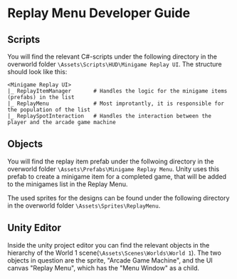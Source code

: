 # Replay Menu Developer Guide

## Scripts
You will find the relevant C#-scripts under the following directory in the overworld folder `\Assets\Scripts\HUD\Minigame Replay UI`.
The structure should look like this:
```
<Minigame Replay UI>
|_ ReplayItemManager       # Handles the logic for the minigame items (prefabs) in the list
|_ ReplayMenu              # Most improtantly, it is responsible for the population of the list
|_ ReplaySpotInteraction   # Handles the interaction between the player and the arcade game machine
```
## Objects
You will find the replay item prefab under the follwoing directory in the overworld folder `\Assets\Prefabs\Minigame Replay Menu`. 
Unity uses this prefab to create a minigame item for a completed game, that will be added to the minigames list in the Replay Menu.

The used sprites for the designs can be found under the following directory in the overworld folder `\Assets\Sprites\ReplayMenu`.

## Unity Editor
Inside the unity project editor you can find the relevant objects in the hierarchy of the World 1 scene(`\Assets\Scenes\Worlds\World 1`).
The two objects in question are the sprite, "Arcade Game Machine", and the UI canvas "Replay Menu", which has the "Menu Window" as a child.

